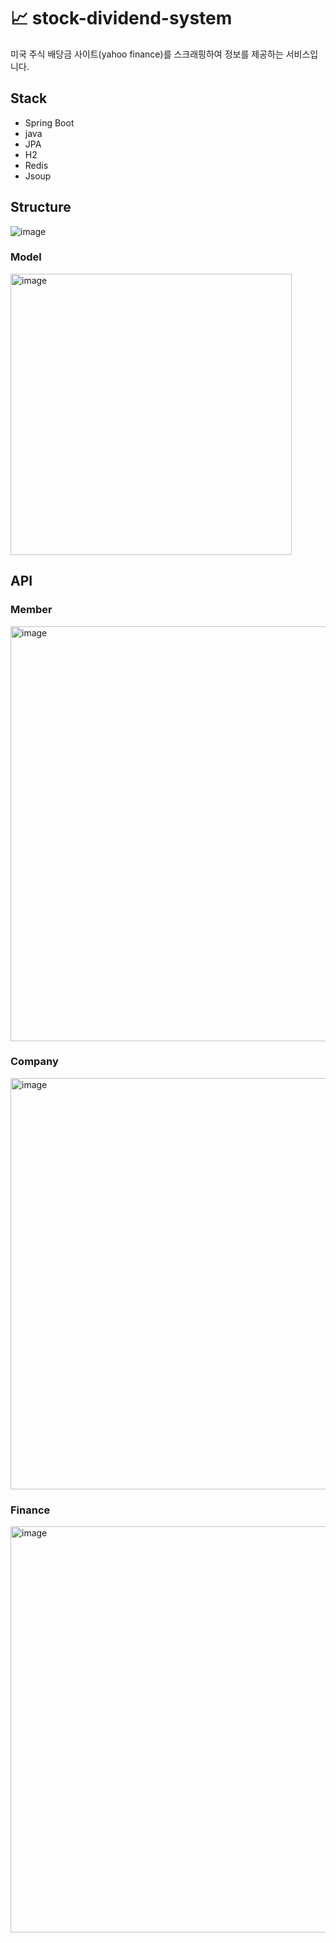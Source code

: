 # 📈 stock-dividend-system
미국 주식 배당금 사이트(yahoo finance)를 스크래핑하여 정보를 제공하는 서비스입니다.

## Stack
- Spring Boot
- java
- JPA
- H2
- Redis
- Jsoup

## Structure
![image](https://github.com/jrnecki/stock-dividend-system/assets/129943670/c5ec9f36-81c0-4124-93b6-32f8e5e3ff1c)
### Model
<img width="450" alt="image" src="https://github.com/jrnecki/stock-dividend-system/assets/129943670/a5276f62-44a8-4be8-a4c5-7e89c7927906">

## API
### Member
<img width="664" alt="image" src="https://github.com/jrnecki/stock-dividend-system/assets/129943670/e4cc1891-72c7-49a9-8540-8cde68b79922">

### Company
<img width="658" alt="image" src="https://github.com/jrnecki/stock-dividend-system/assets/129943670/a8c72665-d6f3-48e8-a493-cc3e56c80eae">

### Finance
<img width="650" alt="image" src="https://github.com/jrnecki/stock-dividend-system/assets/129943670/7cefed5d-7303-4c8c-b940-ef0c0c219e2f">
